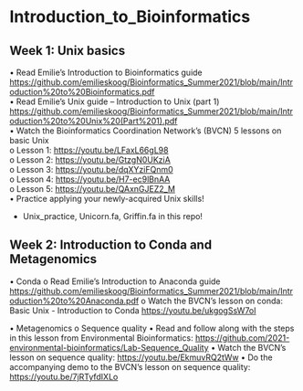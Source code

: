 # Introduction_to_Bioinformatics  
## Week 1: Unix basics
•	Read Emilie’s Introduction to Bioinformatics guide  
https://github.com/emilieskoog/Bioinformatics_Summer2021/blob/main/Introduction%20to%20Bioinformatics.pdf  
•	Read Emilie’s Unix guide – Introduction to Unix (part 1)  
https://github.com/emilieskoog/Bioinformatics_Summer2021/blob/main/Introduction%20to%20Unix%20(Part%201).pdf  
•	Watch the Bioinformatics Coordination Network’s (BVCN) 5 lessons on basic Unix  
o	Lesson 1: https://youtu.be/LFaxL66gL98  
o	Lesson 2: https://youtu.be/GtzgN0UKziA  
o	Lesson 3: https://youtu.be/dqXYziFQnm0  
o	Lesson 4: https://youtu.be/H7-ec9lBnAA  
o	Lesson 5: https://youtu.be/QAxnGJEZ2_M  
• Practice applying your newly-acquired Unix skills!  
- Unix_practice, Unicorn.fa, Griffin.fa in this repo! 


## Week 2: Introduction to Conda and Metagenomics
•	Conda
o	Read Emilie’s Introduction to Anaconda guide
https://github.com/emilieskoog/Bioinformatics_Summer2021/blob/main/Introduction%20to%20Anaconda.pdf 
o	Watch the BVCN’s lesson on conda: Basic Unix - Introduction to Conda
https://youtu.be/ukgogSsW7oI

•	Metagenomics
o	Sequence quality
•	Read and follow along with the steps in this lesson from Environmental Bioinformatics: 
https://github.com/2021-environmental-bioinformatics/Lab-Sequence_Quality
•	Watch the BVCN’s lesson on sequence quality:
https://youtu.be/EkmuvRQ2tWw
•	Do the accompanying demo to the BVCN’s lesson on sequence quality: 
https://youtu.be/7jRTyfdIXLo

